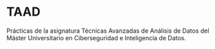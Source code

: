 # TAAD
Prácticas de la asignatura Técnicas Avanzadas de Análisis de Datos del Máster Universitario en Ciberseguridad e Inteligencia de Datos.
